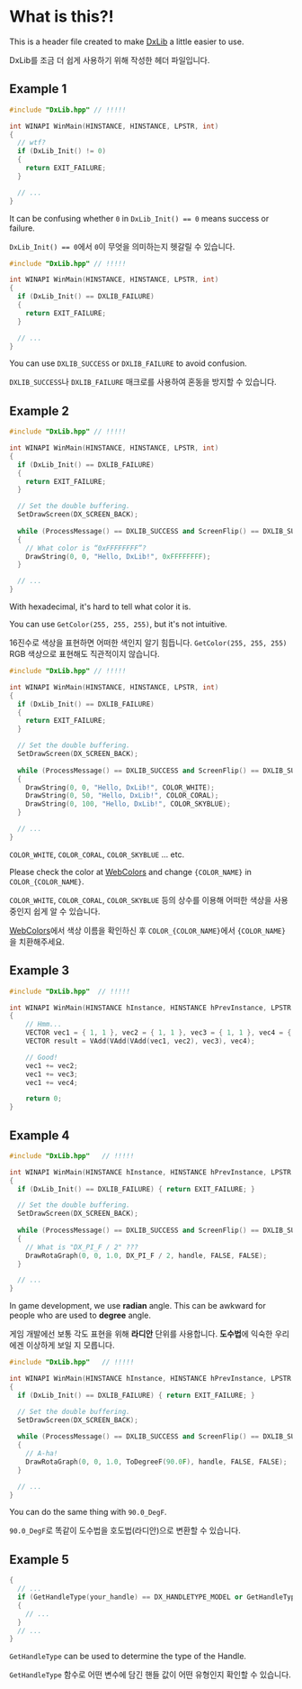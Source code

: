 # What is this?!
This is a header file created to make [DxLib](https://dxlib.xsrv.jp/ "DxLib") a little easier to use.

DxLib를 조금 더 쉽게 사용하기 위해 작성한 헤더 파일입니다.

## Example 1
```cpp
#include "DxLib.hpp" // !!!!!

int WINAPI WinMain(HINSTANCE, HINSTANCE, LPSTR, int)
{
  // wtf?
  if (DxLib_Init() != 0)
  {
    return EXIT_FAILURE;
  }

  // ...
}
```

It can be confusing whether `0` in `DxLib_Init() == 0` means success or failure.

`DxLib_Init() == 0`에서 `0`이 무엇을 의미하는지 헷갈릴 수 있습니다.

```cpp
#include "DxLib.hpp" // !!!!!

int WINAPI WinMain(HINSTANCE, HINSTANCE, LPSTR, int)
{
  if (DxLib_Init() == DXLIB_FAILURE)
  {
    return EXIT_FAILURE;
  }

  // ...
}
```

You can use `DXLIB_SUCCESS` or `DXLIB_FAILURE` to avoid confusion.

`DXLIB_SUCCESS`나 `DXLIB_FAILURE` 매크로를 사용하여 혼동을 방지할 수 있습니다.

## Example 2
```cpp
#include "DxLib.hpp" // !!!!!

int WINAPI WinMain(HINSTANCE, HINSTANCE, LPSTR, int)
{
  if (DxLib_Init() == DXLIB_FAILURE)
  {
    return EXIT_FAILURE;
  }

  // Set the double buffering.
  SetDrawScreen(DX_SCREEN_BACK);
  
  while (ProcessMessage() == DXLIB_SUCCESS and ScreenFlip() == DXLIB_SUCCESS and ClearDrawScreen() == DXLIB_SUCCESS)
  {
    // What color is “0xFFFFFFFF”?
    DrawString(0, 0, "Hello, DxLib!", 0xFFFFFFFF);
  }

  // ...
}
```

With hexadecimal, it's hard to tell what color it is.

You can use `GetColor(255, 255, 255)`, but it's not intuitive.

16진수로 색상을 표현하면 어떠한 색인지 알기 힘듭니다. `GetColor(255, 255, 255)` RGB 색상으로 표현해도 직관적이지 않습니다.

```cpp
#include "DxLib.hpp" // !!!!!

int WINAPI WinMain(HINSTANCE, HINSTANCE, LPSTR, int)
{
  if (DxLib_Init() == DXLIB_FAILURE)
  {
    return EXIT_FAILURE;
  }

  // Set the double buffering.
  SetDrawScreen(DX_SCREEN_BACK);
  
  while (ProcessMessage() == DXLIB_SUCCESS and ScreenFlip() == DXLIB_SUCCESS and ClearDrawScreen() == DXLIB_SUCCESS)
  {
    DrawString(0, 0, "Hello, DxLib!", COLOR_WHITE);
    DrawString(0, 50, "Hello, DxLib!", COLOR_CORAL);
    DrawString(0, 100, "Hello, DxLib!", COLOR_SKYBLUE);
  }

  // ...
}
```

`COLOR_WHITE`, `COLOR_CORAL`, `COLOR_SKYBLUE` ... etc.

Please check the color at [WebColors](https://en.wikipedia.org/wiki/Web_colors) and change `{COLOR_NAME}` in `COLOR_{COLOR_NAME}`.

`COLOR_WHITE`, `COLOR_CORAL`, `COLOR_SKYBLUE` 등의 상수를 이용해 어떠한 색상을 사용 중인지 쉽게 알 수 있습니다.

[WebColors](https://en.wikipedia.org/wiki/Web_colors)에서 색상 이름을 확인하신 후 `COLOR_{COLOR_NAME}`에서 `{COLOR_NAME}`을 치환해주세요.

## Example 3
```cpp
#include "DxLib.hpp"  // !!!!!

int WINAPI WinMain(HINSTANCE hInstance, HINSTANCE hPrevInstance, LPSTR lpCmdLine, int nCmdShow)
{
	// Hmm...
	VECTOR vec1 = { 1, 1 }, vec2 = { 1, 1 }, vec3 = { 1, 1 }, vec4 = { 1, 1 };
	VECTOR result = VAdd(VAdd(VAdd(vec1, vec2), vec3), vec4);

	// Good!
	vec1 += vec2;
	vec1 += vec3;
	vec1 += vec4;

	return 0;
}
```

## Example 4
```cpp
#include "DxLib.hpp"   // !!!!!

int WINAPI WinMain(HINSTANCE hInstance, HINSTANCE hPrevInstance, LPSTR lpCmdLine, int nCmdShow)
{
  if (DxLib_Init() == DXLIB_FAILURE) { return EXIT_FAILURE; }

  // Set the double buffering.
  SetDrawScreen(DX_SCREEN_BACK);
  
  while (ProcessMessage() == DXLIB_SUCCESS and ScreenFlip() == DXLIB_SUCCESS and ClearDrawScreen() == DXLIB_SUCCESS)
  {
    // What is "DX_PI_F / 2" ???
    DrawRotaGraph(0, 0, 1.0, DX_PI_F / 2, handle, FALSE, FALSE);
  }

  // ...
}
```

In game development, we use **radian** angle. This can be awkward for people who are used to **degree** angle.

게임 개발에선 보통 각도 표현을 위해 **라디안** 단위를 사용합니다. **도수법**에 익숙한 우리에겐 이상하게 보일 지 모릅니다.

```cpp
#include "DxLib.hpp"   // !!!!!

int WINAPI WinMain(HINSTANCE hInstance, HINSTANCE hPrevInstance, LPSTR lpCmdLine, int nCmdShow)
{
  if (DxLib_Init() == DXLIB_FAILURE) { return EXIT_FAILURE; }

  // Set the double buffering.
  SetDrawScreen(DX_SCREEN_BACK);
  
  while (ProcessMessage() == DXLIB_SUCCESS and ScreenFlip() == DXLIB_SUCCESS and ClearDrawScreen() == DXLIB_SUCCESS)
  {
    // A-ha!
    DrawRotaGraph(0, 0, 1.0, ToDegreeF(90.0F), handle, FALSE, FALSE);
  }

  // ...
}
```

You can do the same thing with `90.0_DegF`.

`90.0_DegF`로 똑같이 도수법을 호도법(라디안)으로 변환할 수 있습니다.

## Example 5
```cpp
{
  // ...
  if (GetHandleType(your_handle) == DX_HANDLETYPE_MODEL or GetHandleType(your_handle) == DX_HANDLETYPE_GRAPH)
  {
    // ...
  }
  // ...
}
```

`GetHandleType` can be used to determine the type of the Handle.

`GetHandleType` 함수로 어떤 변수에 담긴 핸들 값이 어떤 유형인지 확인할 수 있습니다.
